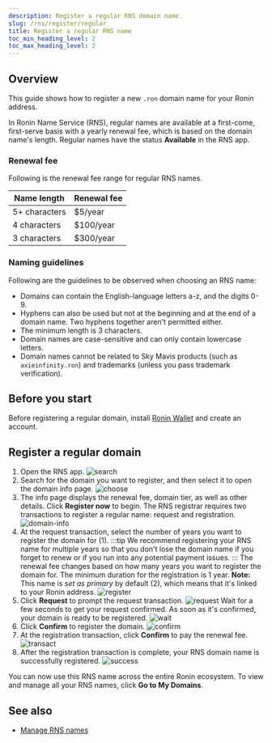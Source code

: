 ```yaml
---
description: Register a regular RNS domain name.
slug: /rns/register/regular
title: Register a regular RNS name
toc_min_heading_level: 2
toc_max_heading_level: 2
---
```


## Overview

This guide shows how to register a new `.ron` domain name for your Ronin address.

In Ronin Name Service (RNS), regular names are available at a first-come, first-serve basis with a yearly renewal fee, which is based on the domain name's length. Regular names have the status **Available** in the RNS app.

### Renewal fee

Following is the renewal fee range for regular RNS names.

| Name length | Renewal fee |
|---|---|
| 5+ characters | $5/year |
| 4 characters | $100/year |
| 3 characters | $300/year |

### Naming guidelines

Following are the guidelines to be observed when choosing an RNS name:

* Domains can contain the English-language letters a-z, and the digits 0-9.
* Hyphens can also be used but not at the beginning and at the end of a domain name. Two hyphens together aren't permitted either.
* The minimum length is 3 characters.
* Domain names are case-sensitive and can only contain lowercase letters.
* Domain names cannot be related to Sky Mavis products (such as `axieinfinity.ron`) and trademarks (unless you pass trademark verification).

## Before you start

Before registering a regular domain, install [Ronin Wallet](https://wallet.roninchain.com) and create an account.

## Register a regular domain

1. Open the RNS app.
![search](../../assets/regular/search.png)
1. Search for the domain you want to register, and then select it to open the domain info page.
![choose](../../assets/regular/choose.png)
1. The info page displays the renewal fee, domain tier, as well as other details. Click **Register now** to begin. The RNS registrar requires two transactions to register a regular name: request and registration.
![domain-info](../../assets/regular/domain-info.png)
1. At the request transaction, select the number of years you want to register the domain for (1).
:::tip
We recommend registering your RNS name for multiple years so that you don't lose the domain name if you forget to renew or if you run into any potential payment issues.
:::
The renewal fee changes based on how many years you want to register the domain for. The minimum duration for the registration is 1 year. **Note:** This name is *set as primary* by default (2), which means that it's linked to your Ronin address.
![register](../../assets/regular/register.png)
1. Click **Request** to prompt the request transaction.
![request](../../assets/regular/request.png)
   Wait for a few seconds to get your request confirmed. As soon as it's confirmed, your domain is ready to be registered.
![wait](../../assets/regular/wait.png)
1. Click **Confirm** to register the domain.
![confirm](../../assets/regular/confirm.png)
1. At the registration transaction, click **Confirm** to pay the renewal fee.
![transact](../../assets/regular/transact.png)
1. After the registration transaction is complete, your RNS domain name is successfully registered.
![success](../../assets/regular/success.png)

You can now use this RNS name across the entire Ronin ecosystem. To view and manage all your RNS names, click **Go to My Domains**.

## See also

* [Manage RNS names](./../../manage.md)
